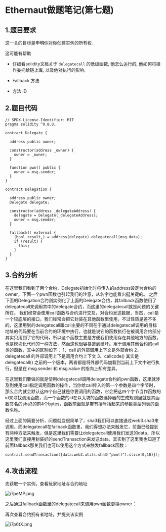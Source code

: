 # Ethernaut做题笔记(第七题)



## 1.题目要求

这一关的目标是申明你对你创建实例的所有权.

 这可能有帮助

- 仔细看solidity文档关于 `delegatecall` 的低级函数, 他怎么运行的, 他如何将操作委托给链上库, 以及他对执行的影响.

- Fallback 方法

- 方法 ID



## 2.题目代码

```solidity
// SPDX-License-Identifier: MIT
pragma solidity ^0.8.0;

contract Delegate {

  address public owner;

  constructor(address _owner) {
    owner = _owner;
  }

  function pwn() public {
    owner = msg.sender;
  }
}

contract Delegation {

  address public owner;
  Delegate delegate;

  constructor(address _delegateAddress) {
    delegate = Delegate(_delegateAddress);
    owner = msg.sender;
  }

  fallback() external {
    (bool result,) = address(delegate).delegatecall(msg.data);
    if (result) {
      this;
    }
  }
}
```



## 3.合约分析

在这里我们看到了两个合约，Delegate初始化时将传入的address设定为合约的owner，下面一个pwn函数也引起我们的注意，从名字也能看出挺关键的。
之后下面的Delegation合约则实例化了上面的Delegate合约，其fallback函数使用了delegatecall来调用其中的delegate合约，而这里的delegatecall就是问题的关键所在。
我们经常会使用call函数与合约进行交互，对合约发送数据，当然，call是一个较底层的接口，我们经常会把它封装在其他函数里使用，不过性质是差不多的，这里用到的delegatecall跟call主要的不同在于通过delegatecall调用的目标地址的代码要在当前合约的环境中执行，也就是说它的函数执行在被调用合约部分其实只用到了它的代码，所以这个函数主要是方便我们使用存在其他地方的函数，也是模块化代码的一种方法，然而这也很容易遭到破坏。用于调用其他合约的call类的函数，其中的区别如下：
1、call 的外部调用上下文是外部合约
2、delegatecall 的外部调用上下是调用合约上下文
3、callcode() 其实是 delegatecall() 之前的一个版本，两者都是将外部代码加载到当前上下文中进行执行，但是在 msg.sender 和 msg.value 的指向上却有差异。

在这里我们要做的就是使用delegatecall调用delegate合约的pwn函数，这里就涉及到使用call指定调用函数的操作，当你给call传入的第一个参数是四个字节时，那么合约就会默认这四个自己就是你要调用的函数，它会把这四个字节当作函数的id来寻找调用函数，而一个函数的id在以太坊的函数选择器的生成规则里就是其函数签名的sha3的前4个bytes，函数前面就是带有括号括起来的参数类型列表的函数名称。

经过上面的简要分析，问题就变很简单了，sha3我们可以直接通过web3.sha3来调用，而delegatecall在fallback函数里，我们得想办法来触发它，前面已经提到有两种方法来触发，但是这里我们需要让delegatecall使用我们发送的data，所以这里我们直接用封装好的sendTransaction来发送data，其实到了这里我也知道了前面fallback那关我们也可以使用这个方式来触发fallback函数：

```solidity
contract.sendTransaction({data:web3.utils.sha3("pwn()").slice(0,10)});
```



## 4.攻击流程

先获取一个实例，查看玩家地址与合约地址

![i7peMP.png](https://i.328888.xyz/2023/04/15/i7peMP.png)



之后通过fallback函数里的delegatecall来调用pwn函数更换owner：

再次查看合约拥有者地址，并提交该实例

![i7p6tX.png](https://i.328888.xyz/2023/04/15/i7p6tX.png)
